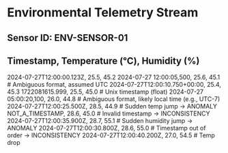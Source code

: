 # Environmental Telemetry Stream

## Sensor ID: ENV-SENSOR-01
Timestamp, Temperature (°C), Humidity (%)
---
2024-07-27T12:00:00.123Z, 25.5, 45.2
2024-07-27 12:00:05,500, 25.6, 45.1  # Ambiguous format, assumed UTC
2024-07-27T12:00:10.750+00:00, 25.4, 45.3
1722081615.999, 25.5, 45.0          # Unix timestamp (float)
2024-07-27 05:00:20,100, 26.0, 44.8  # Ambiguous format, likely local time (e.g., UTC-7)
2024-07-27T12:00:25.500Z, 28.5, 44.9  # Sudden temp jump -> ANOMALY
NOT_A_TIMESTAMP, 28.6, 45.0          # Invalid timestamp -> INCONSISTENCY
2024-07-27T12:00:35.900Z, 28.7, 55.1  # Sudden humidity jump -> ANOMALY
2024-07-27T12:00:30.800Z, 28.6, 55.0  # Timestamp out of order -> INCONSISTENCY
2024-07-27T12:00:40.200Z, 27.0, 54.5  # Temp drop 